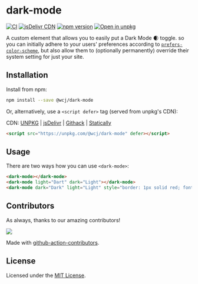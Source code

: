 dark-mode
===

[![CI](https://github.com/jaywcjlove/dark-mode/actions/workflows/ci.yml/badge.svg)](https://github.com/jaywcjlove/dark-mode/actions/workflows/ci.yml)
[![jsDelivr CDN](https://data.jsdelivr.com/v1/package/npm/@wcj/dark-mode/badge?style=rounded)](https://www.jsdelivr.com/package/npm/@wcj/dark-mode)
[![npm version](https://img.shields.io/npm/v/@wcj/dark-mode.svg)](https://www.npmjs.com/package/@wcj/dark-mode)
[![Open in unpkg](https://img.shields.io/badge/Open%20in-unpkg-blue)](https://uiwjs.github.io/npm-unpkg/#/pkg/@wcj/dark-mode/file/README.md)

A custom element that allows you to easily put a Dark Mode 🌒 toggle. so you can initially adhere to your users' preferences according to [`prefers-color-scheme`](https://drafts.csswg.org/mediaqueries-5/#prefers-color-scheme), but also allow them to (optionally permanently) override their system setting for just your site.

## Installation

Install from npm:

```bash
npm install --save @wcj/dark-mode
```

Or, alternatively, use a `<script defer>` tag (served from unpkg's CDN):

CDN: [UNPKG](https://unpkg.com/@wcj/dark-mode/dist/) | [jsDelivr](https://cdn.jsdelivr.net/npm/@wcj/dark-mode/) | [Githack](https://raw.githack.com/jaywcjlove/dark-mode/gh-pages/dark-mode.min.js) | [Statically](https://cdn.statically.io/gh/jaywcjlove/dark-mode/gh-pages/dark-mode.min.js)

```html
<script src="https://unpkg.com/@wcj/dark-mode" defer></script>
```

## Usage

There are two ways how you can use `<dark-mode>`:


```html
<dark-mode></dark-mode>
<dark-mode light="Dart" dark="Light"></dark-mode>
<dark-mode dark="Dark" light="Light" style="border: 1px solid red; font-size: 12px;"></dark-mode>
```

## Contributors

As always, thanks to our amazing contributors!

<a href="https://github.com/jaywcjlove/dark-mode/graphs/contributors">
  <img src="https://jaywcjlove.github.io/dark-mode/CONTRIBUTORS.svg" />
</a>

Made with [github-action-contributors](https://github.com/jaywcjlove/github-action-contributors).

## License

Licensed under the [MIT License](https://opensource.org/licenses/MIT).
